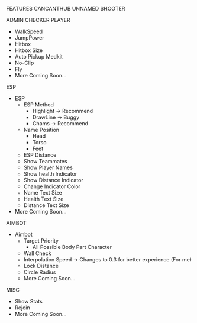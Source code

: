 FEATURES CANCANTHUB UNNAMED SHOOTER

ADMIN CHECKER
PLAYER
  - WalkSpeed
  - JumpPower
  - Hitbox
   - Hitbox Size
  - Auto Pickup Medkit
  - No-Clip
  - Fly
  - More Coming Soon...

ESP
  - ESP
    - ESP Method
      - Highlight -> Recommend
      - DrawLine -> Buggy
      - Chams -> Recommend
    - Name Position
      - Head
      - Torso
      - Feet
    - ESP Distance
    - Show Teammates
    - Show Player Names
    - Show health Indicator
    - Show Distance Indicator
    - Change Indicator Color
    - Name Text Size
    - Health Text Size
    - Distance Text Size
  - More Coming Soon...

AIMBOT
- Aimbot
  - Target Priority
    - All Possible Body Part Character
  - Wall Check
  - Interpolation Speed -> Changes to 0.3 for better experience (For me)
  - Lock Distance
  - Circle Radius
  - More Coming Soon...

 MISC
- Show Stats
- Rejoin
- More Coming Soon...
